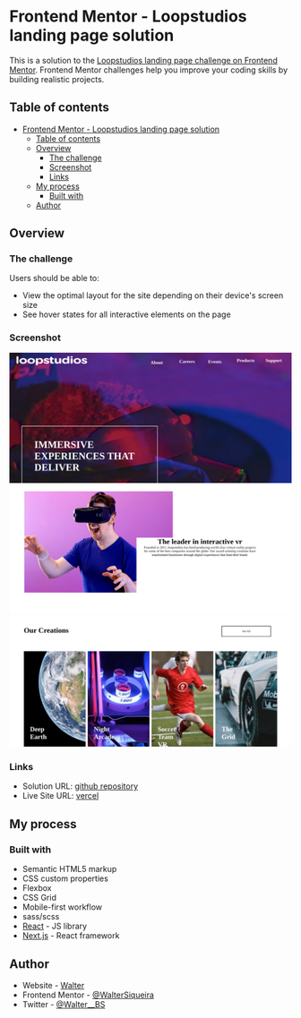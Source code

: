 # Frontend Mentor - Loopstudios landing page solution

This is a solution to the [Loopstudios landing page challenge on Frontend Mentor](https://www.frontendmentor.io/challenges/loopstudios-landing-page-N88J5Onjw). Frontend Mentor challenges help you improve your coding skills by building realistic projects. 

## Table of contents

- [Frontend Mentor - Loopstudios landing page solution](#frontend-mentor---loopstudios-landing-page-solution)
  - [Table of contents](#table-of-contents)
  - [Overview](#overview)
    - [The challenge](#the-challenge)
    - [Screenshot](#screenshot)
    - [Links](#links)
  - [My process](#my-process)
    - [Built with](#built-with)
  - [Author](#author)

## Overview

### The challenge

Users should be able to:

- View the optimal layout for the site depending on their device's screen size
- See hover states for all interactive elements on the page

### Screenshot

![](./src/Assets/images/screenshots/immersive.png)
![](./src/Assets/images/screenshots/interactive.png)
![](./src/Assets/images/screenshots/creations.png)

### Links

- Solution URL: [github repository](https://github.com/WalterSiqueira/loopstodios_landing_page)
- Live Site URL: [vercel](https://loopstodios-landing-page.vercel.app)

## My process

### Built with

- Semantic HTML5 markup
- CSS custom properties
- Flexbox
- CSS Grid
- Mobile-first workflow
- sass/scss
- [React](https://reactjs.org/) - JS library
- [Next.js](https://nextjs.org/) - React framework
 
 ## Author

- Website - [Walter](https://portifolio-page-walter.vercel.app/)
- Frontend Mentor - [@WalterSiqueira](https://www.frontendmentor.io/profile/WalterSiqueira)
- Twitter - [@Walter__BS](https://www.twitter.com/Walter__BS)
